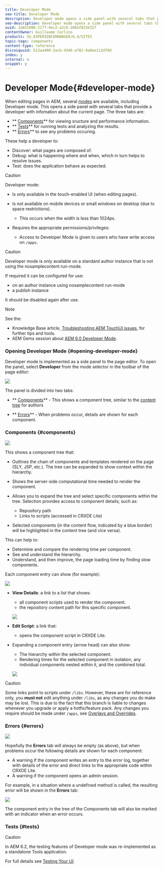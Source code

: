 ```yaml
---
title: Developer Mode
seo-title: Developer Mode
description: Developer mode opens a side panel with several tabs that provide a developer with infomation about the current page
seo-description: Developer mode opens a side panel with several tabs that provide a developer with infomation about the current page
uuid: 1ab51000-2177-4ec2-a2c8-260af823e327
contentOwner: Guillaume Carlino
products: SG_EXPERIENCEMANAGER/6.4/SITES
topic-tags: components
content-type: reference
discoiquuid: b12aa490-2acb-43d6-a782-9a8ae112df0d
index: y
internal: n
snippet: y
---
```


# Developer Mode{#developer-mode}

When editing pages in AEM, several [modes](../../../sites/authoring/using/author-environment-tools.md#modestouchoptimizedui) are available, including Developer mode. This opens a side panel with several tabs that provide a developer with infomation about the current page. The three tabs are:

* ** [Components](#components)** for viewing sructure and performance information.
* ** [Tests](#tests)** for running tests and analyzing the results.
* ** [Errors](#errors)** to see any problems occuring.

These help a developer to:

* Discover: what pages are composed of.
* Debug: what is happening where and when, which in turn helps to resolve issues.
* Test: does the application behave as expected.

>[!CAUTION]
>
>Developer mode:
>
>* Is only available in the touch-enabled UI (when editing pages).
>* Is not available on mobile devices or small windows on desktop (due to space restrictions).  
>
>    * This occurs when the width is less than 1024px.  
>
>* Requires the appropriate permissions/privileges:  
>
>    * Access to Developer Mode is given to users who have write access on `/apps`.
>

>[!CAUTION]
>
>Developer mode is only available on a standard author instance that is not using the nosamplecontent run-mode.
>
>If required it can be configured for use:
>
>* on an author instance using nosamplecontent run-mode   
>* a publish instance
>
>It should be disabled again after use.

>[!NOTE]
>
>See the:
>
>* Knowledge Base article, [Troubleshooting AEM TouchUI issues](/content/help/en/experience-manager/kb/troubleshooting-aem-touchui-issues), for further tips and tools.
>* AEM Gems session about [AEM 6.0 Developer Mode](http://docs.adobe.com/content/ddc/en/gems/aem-6-0-developer-mode.html).
>

### Opening Developer Mode {#opening-developer-mode}

Developer mode is implemented as a side panel to the page editor. To open the panel, select **Developer** from the mode selector in the toolbar of the page editor:

![](assets/chlimage_1-241.png)

The panel is divided into two tabs:

* ** [Components](../../../sites/developing/using/developer-mode.md#main-pars-title)** - This shows a component tree, similar to the [content tree](../../../sites/authoring/using/author-environment-tools.md#main-pars-title-96d3) for authors

* ** [Errors](../../../sites/developing/using/developer-mode.md#main-pars-title-616897002)** - When problems occur, details are shown for each component.

### Components {#components}

![](assets/chlimage_1-242.png)

This shows a component tree that:

* Outlines the chain of components and templates rendered on the page (SLY, JSP, etc.). The tree can be expanded to show context within the hierarchy.  
* Shows the server-side computational time needed to render the component.
* Allows you to expand the tree and select specific components within the tree. Selection provides access to component details; such as:

    * Repository path
    * Links to scripts (accessed in CRXDE Lite)

* Selected components (in the content flow, indicated by a blue border) will be highlighted in the content tree (and vice versa).

This can help to:

* Determine and compare the rendering time per component.
* See and understand the hierarchy.  
* Understand, and then improve, the page loading time by finding slow components.

Each component entry can show (for example):

![](assets/chlimage_1-243.png)

* **View Details**: a link to a list that shows:

    * all component scripts used to render the component.
    * the repository content path for this specific component.

  ![](assets/chlimage_1-244.png)

* **Edit Script**: a link that:

    * opens the component script in CRXDE Lite.

* Expanding a component entry (arrow head) can also show:

    * The hierarchy within the selected component.
    * Rendering times for the selected component in isolation, any individual components nested within it, and the combined total.

  ![](assets/chlimage_1-245.png)

>[!CAUTION]
>
>Some links point to scripts under `/libs`. However, these are for reference only, you **must not** edit anything under `/libs`, as any changes you do make may be lost. This is due to the fact that this branch is liable to changes whenever you upgrade or apply a hotfix/feature pack. Any changes you require should be made under `/apps`, see [Overlays and Overrides](../../../sites/developing/using/overlays.md).

### Errors {#errors}

![](assets/chlimage_1-246.png)

Hopefully the **Errors** tab will always be empty (as above), but when problems occur the following details are shown for each component:

* A warning if the component writes an entry to the error log, together with details of the error and direct links to the appropriate code within CRXDE Lite.  
* A warning if the component opens an admin session.

For example, in a situation where a undefined method is called, the resulting error will be shown in the **Errors** tab:

![](assets/chlimage_1-247.png)

The component entry in the tree of the Components tab will also be marked with an indicator when an error occurs.

### Tests {#tests}

>[!CAUTION]
>
>In AEM 6.2, the testing features of Developer mode was re-implemented as a standalone Tools application.
>
>For full details see [Testing Your UI](../../../sites/developing/using/hobbes.md).

